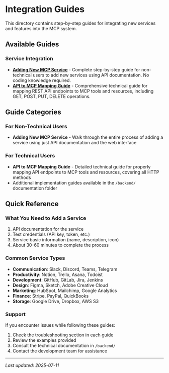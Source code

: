 # Integration Guides

This directory contains step-by-step guides for integrating new services and features into the MCP system.

## Available Guides

### Service Integration
- **[Adding New MCP Service](./adding-new-mcp-service.md)** - Complete step-by-step guide for non-technical users to add new services using API documentation. No coding knowledge required.
- **[API to MCP Mapping Guide](./api-to-mcp-mapping-guide.md)** - Comprehensive technical guide for mapping REST API endpoints to MCP tools and resources, including GET, POST, PUT, DELETE operations.

## Guide Categories

### For Non-Technical Users
- **Adding New MCP Service** - Walk through the entire process of adding a service using just API documentation and the web interface

### For Technical Users
- **API to MCP Mapping Guide** - Detailed technical guide for properly mapping API endpoints to MCP tools and resources, covering all HTTP methods
- Additional implementation guides available in the `/backend/` documentation folder

## Quick Reference

### What You Need to Add a Service
1. API documentation for the service
2. Test credentials (API key, token, etc.)
3. Service basic information (name, description, icon)
4. About 30-60 minutes to complete the process

### Common Service Types
- **Communication**: Slack, Discord, Teams, Telegram
- **Productivity**: Notion, Trello, Asana, Todoist
- **Development**: GitHub, GitLab, Jira, Jenkins
- **Design**: Figma, Sketch, Adobe Creative Cloud
- **Marketing**: HubSpot, Mailchimp, Google Analytics
- **Finance**: Stripe, PayPal, QuickBooks
- **Storage**: Google Drive, Dropbox, AWS S3

### Support
If you encounter issues while following these guides:
1. Check the troubleshooting section in each guide
2. Review the examples provided
3. Consult the technical documentation in `/backend/`
4. Contact the development team for assistance

---

*Last updated: 2025-07-11*